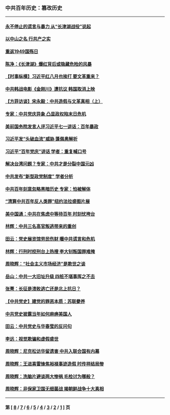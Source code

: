 ### 中共百年历史：篡改历史
---
#### [永不停止的谎言与暴力 从“长津湖战役”说起](../../pages/nf1176115/n13494094.md?09090430) 
#### [以中山之名 行共产之实](../../pages/nf1176115/n13346437.md?09090430) 
#### [重返1949国殇日](../../pages/nf1176115/n13346372.md?09090430) 
#### [陈净：《长津湖》爆红背后或隐藏危险的风暴](../../pages/nf1176115/n13314364.md?09090430) 
#### [【时事纵横】习近平红八月也挨打 要文革重来？](../../pages/nf1176115/n13231393.md?09090430) 
#### [中共韩战电影《金刚川》遭抗议 韩国取消上映](../../pages/nf1176115/n13219114.md?09090430) 
#### [【方菲访谈】宋永毅：中共造假与文革真相（上）](../../pages/nf1176115/n13200760.md?09090430) 
#### [专家：中共党庆异象 凸显政权陷末日危机](../../pages/nf1176115/n13067084.md?09090430) 
#### [美前国务院发言人评习近平七一讲话：百年暴政](../../pages/nf1176115/n13066986.md?09090430) 
#### [习近平发“头破血流”威胁 蓬佩奥解析](../../pages/nf1176115/n13063604.md?09090430) 
#### [习近平“百年党庆”讲话 学者：重复喊口号](../../pages/nf1176115/n13061411.md?09090430) 
#### [解决台湾问题？专家：中共才是分裂中国元凶](../../pages/nf1176115/n13060811.md?09090430) 
#### [中共发布“新型政党制度” 学者分析](../../pages/nf1176115/n13056354.md?09090430) 
#### [中共百年刻意忽略黑暗历史 专家：怕被解体](../../pages/nf1176115/n13056056.md?09090430) 
#### [“清算中共百年反人类罪”纽约法拉盛图片展](../../pages/nf1176115/n13052220.md?09090430) 
#### [美中国通：中共在焦虑中等待百年 时刻忧垮台](../../pages/nf1176115/n13048820.md?09090430) 
#### [林辉：中共三名高官叛逃带来的重创](../../pages/nf1176115/n13035206.md?09090430) 
#### [田云：党史展览馆劳民伤财 曝中共谎言和危机](../../pages/nf1176115/n13033900.md?09090430) 
#### [林辉：行刑时绞刑台上热搜 李大钊叛国罪难掩](../../pages/nf1176115/n13031965.md?09090430) 
#### [周晓辉：“社会主义市场经济”是欺世之谈](../../pages/nf1176115/n13024090.md?09090430) 
#### [岳山：中共一大旧址升级 四桩不堪事挥之不去](../../pages/nf1176115/n13021697.md?09090430) 
#### [张菁：长征是溃败逃亡还是北上抗日？](../../pages/nf1176115/n13020585.md?09090430) 
#### [【中共党史】建党的罪恶本质：苏联豢养](../../pages/nf1176115/n13011888.md?09090430) 
#### [中共党史披露当年如何麻痹美国人](../../pages/nf1176115/n12966400.md?09090430) 
#### [田云：中共党史与华春莹的反问句](../../pages/nf1176115/n12765178.md?09090430) 
#### [李远：视觉欺骗和虚假盛世](../../pages/nf1176115/n12993376.md?09090430) 
#### [周晓辉：尼克松访华留遗害 中共入联合国有内幕](../../pages/nf1176115/n12991422.md?09090430) 
#### [周晓辉：王进喜雷锋焦裕禄事迹造假 时传祥结局惨](../../pages/nf1176115/n12985497.md?09090430) 
#### [周晓辉：洗脑片避谈两大惨祸 毛检讨为哪般？](../../pages/nf1176115/n12971285.md?09090430) 
#### [周晓辉：非保家卫国无细菌战 揭朝鲜战争十大真相](../../pages/nf1176115/n12954161.md?09090430) 

---
#### 第 [ [8](./8.md?09090430) / [7](./7.md?09090430) / [6](./6.md?09090430) / [5](./5.md?09090430) / [4](./4.md?09090430) / [3](./3.md?09090430) / [2](./2.md?09090430) / [1](./1.md?09090430) ] 页
